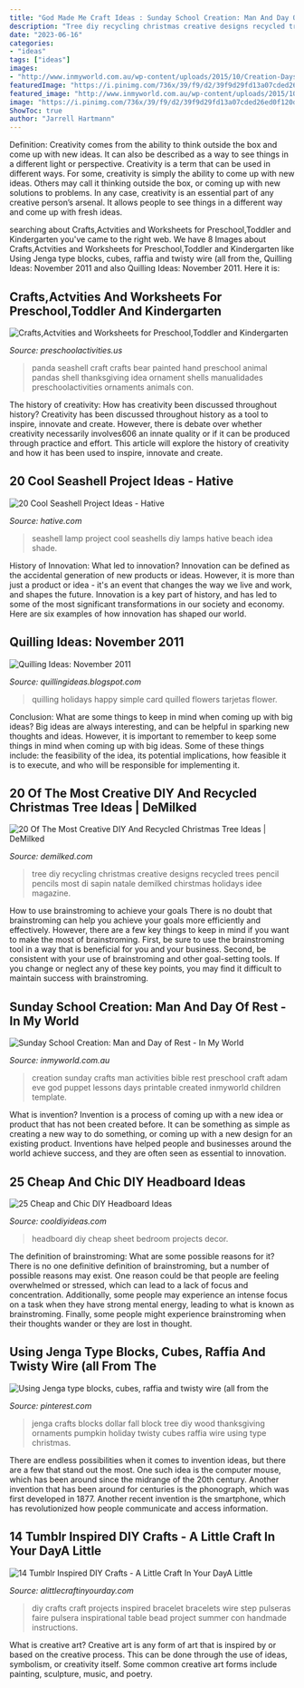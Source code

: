 ```yaml
---
title: "God Made Me Craft Ideas : Sunday School Creation: Man And Day Of Rest"
description: "Tree diy recycling christmas creative designs recycled trees pencil pencils most di sapin natale demilked chirstmas holidays idee magazine"
date: "2023-06-16"
categories:
- "ideas"
tags: ["ideas"]
images:
- "http://www.inmyworld.com.au/wp-content/uploads/2015/10/Creation-Days-6-and-7-5.jpg"
featuredImage: "https://i.pinimg.com/736x/39/f9/d2/39f9d29fd13a07cded26ed0f120d1a05--jenga-block-crafts-jenga-blocks.jpg"
featured_image: "http://www.inmyworld.com.au/wp-content/uploads/2015/10/Creation-Days-6-and-7-5.jpg"
image: "https://i.pinimg.com/736x/39/f9/d2/39f9d29fd13a07cded26ed0f120d1a05--jenga-block-crafts-jenga-blocks.jpg"
ShowToc: true
author: "Jarrell Hartmann"
---
```



Definition: Creativity comes from the ability to think outside the box and come up with new ideas. It can also be described as a way to see things in a different light or perspective.
Creativity is a term that can be used in different ways. For some, creativity is simply the ability to come up with new ideas. Others may call it thinking outside the box, or coming up with new solutions to problems. In any case, creativity is an essential part of any creative person’s arsenal. It allows people to see things in a different way and come up with fresh ideas.

	

		
searching about Crafts,Actvities and Worksheets for Preschool,Toddler and Kindergarten you've came to the right web. We have 8 Images about Crafts,Actvities and Worksheets for Preschool,Toddler and Kindergarten like Using Jenga type blocks, cubes, raffia and twisty wire (all from the, Quilling Ideas: November 2011 and also Quilling Ideas: November 2011. Here it is:
		
    
## Crafts,Actvities And Worksheets For Preschool,Toddler And Kindergarten

<img loading=lazy src="http://www.preschoolactivities.us/wp-content/uploads/2015/04/seashell-panda-craft.jpg" onerror="this.onerror=null;this.src='https://tse1.mm.bing.net/th?id=OIP.AKwz3yN-c-cmJJ65typuBwHaJ4&amp;pid=15.1';" alt="Crafts,Actvities and Worksheets for Preschool,Toddler and Kindergarten">

_Source: preschoolactivities.us_

>panda seashell craft crafts bear painted hand preschool animal pandas shell thanksgiving idea ornament shells manualidades preschoolactivities ornaments animals con. 

	

The history of creativity: How has creativity been discussed throughout history?
Creativity has been discussed throughout history as a tool to inspire, innovate and create. However, there is debate over whether creativity necessarily involves606
an innate quality or if it can be produced through practice and effort. This article will explore the history of creativity and how it has been used to inspire, innovate and create.

    
## 20 Cool Seashell Project Ideas - Hative

<img loading=lazy src="http://hative.com/wp-content/uploads/2014/12/seashell-project-ideas/13-seashell-lamp.jpg" onerror="this.onerror=null;this.src='https://tse4.mm.bing.net/th?id=OIP.qCJraIMZYB5f4uhH387v3AHaLd&amp;pid=15.1';" alt="20 Cool Seashell Project Ideas - Hative">

_Source: hative.com_

>seashell lamp project cool seashells diy lamps hative beach idea shade. 

	

History of Innovation: What led to innovation?
Innovation can be defined as the accidental generation of new products or ideas. However, it is more than just a product or idea - it's an event that changes the way we live and work, and shapes the future. Innovation is a key part of history, and has led to some of the most significant transformations in our society and economy. Here are six examples of how innovation has shaped our world.

    
## Quilling Ideas: November 2011

<img loading=lazy src="http://3.bp.blogspot.com/-GMvcIOUSa1A/TsWQLeuHYlI/AAAAAAAADRM/ceA0C3qVR60/s1600/DSC_0093.JPG" onerror="this.onerror=null;this.src='https://tse2.mm.bing.net/th?id=OIP.BrO2hiZyFGvwmy0bh6QdxQHaLG&amp;pid=15.1';" alt="Quilling Ideas: November 2011">

_Source: quillingideas.blogspot.com_

>quilling holidays happy simple card quilled flowers tarjetas flower. 

	

Conclusion: What are some things to keep in mind when coming up with big ideas?
Big ideas are always interesting, and can be helpful in sparking new thoughts and ideas. However, it is important to remember to keep some things in mind when coming up with big ideas. Some of these things include: the feasibility of the idea, its potential implications, how feasible it is to execute, and who will be responsible for implementing it.

    
## 20 Of The Most Creative DIY And Recycled Christmas Tree Ideas | DeMilked

<img loading=lazy src="https://www.demilked.com/magazine/wp-content/uploads/2014/12/diy-chirstmas-tree-designs-recycling-holidays-22.jpg" onerror="this.onerror=null;this.src='https://tse4.mm.bing.net/th?id=OIP.NkL9XWynmSBoqL2Acg7suQHaJ4&amp;pid=15.1';" alt="20 Of The Most Creative DIY And Recycled Christmas Tree Ideas | DeMilked">

_Source: demilked.com_

>tree diy recycling christmas creative designs recycled trees pencil pencils most di sapin natale demilked chirstmas holidays idee magazine. 

	

How to use brainstroming to achieve your goals
There is no doubt that brainstroming can help you achieve your goals more efficiently and effectively. However, there are a few key things to keep in mind if you want to make the most of brainstroming. First, be sure to use the brainstroming tool in a way that is beneficial for you and your business. Second, be consistent with your use of brainstroming and other goal-setting tools. If you change or neglect any of these key points, you may find it difficult to maintain success with brainstroming.

    
## Sunday School Creation: Man And Day Of Rest - In My World

<img loading=lazy src="http://www.inmyworld.com.au/wp-content/uploads/2015/10/Creation-Days-6-and-7-5.jpg" onerror="this.onerror=null;this.src='https://tse3.mm.bing.net/th?id=OIP.XY00x8Soyey-SUW3vd_vvgHaLH&amp;pid=15.1';" alt="Sunday School Creation: Man and Day of Rest - In My World">

_Source: inmyworld.com.au_

>creation sunday crafts man activities bible rest preschool craft adam eve god puppet lessons days printable created inmyworld children template. 

	

What is invention?
Invention is a process of coming up with a new idea or product that has not been created before. It can be something as simple as creating a new way to do something, or coming up with a new design for an existing product. Inventions have helped people and businesses around the world achieve success, and they are often seen as essential to innovation.

    
## 25 Cheap And Chic DIY Headboard Ideas

<img loading=lazy src="http://cooldiyideas.com/wp-content/uploads/2015/08/Vintage-Sheet-Headboard.jpg" onerror="this.onerror=null;this.src='https://tse2.mm.bing.net/th?id=OIP.j7EHMrDxs4wxkA7hmtgihAHaLI&amp;pid=15.1';" alt="25 Cheap and Chic DIY Headboard Ideas">

_Source: cooldiyideas.com_

>headboard diy cheap sheet bedroom projects decor. 

	

The definition of brainstroming: What are some possible reasons for it?
There is no one definitive definition of brainstroming, but a number of possible reasons may exist. One reason could be that people are feeling overwhelmed or stressed, which can lead to a lack of focus and concentration. Additionally, some people may experience an intense focus on a task when they have strong mental energy, leading to what is known as brainstroming. Finally, some people might experience brainstroming when their thoughts wander or they are lost in thought.

    
## Using Jenga Type Blocks, Cubes, Raffia And Twisty Wire (all From The

<img loading=lazy src="https://i.pinimg.com/736x/39/f9/d2/39f9d29fd13a07cded26ed0f120d1a05--jenga-block-crafts-jenga-blocks.jpg" onerror="this.onerror=null;this.src='https://tse1.mm.bing.net/th?id=OIP.Fig8a426MWlGL_Hp25k23wHaJ3&amp;pid=15.1';" alt="Using Jenga type blocks, cubes, raffia and twisty wire (all from the">

_Source: pinterest.com_

>jenga crafts blocks dollar fall block tree diy wood thanksgiving ornaments pumpkin holiday twisty cubes raffia wire using type christmas. 

	

There are endless possibilities when it comes to invention ideas, but there are a few that stand out the most. One such idea is the computer mouse, which has been around since the midrange of the 20th century. Another invention that has been around for centuries is the phonograph, which was first developed in 1877. Another recent invention is the smartphone, which has revolutionized how people communicate and access information.

    
## 14 Tumblr Inspired DIY Crafts - A Little Craft In Your DayA Little

<img loading=lazy src="http://www.alittlecraftinyourday.com/wp-content/uploads/2015/01/1038415da04f65c21ea6e7c904ae5db4.jpg" onerror="this.onerror=null;this.src='https://tse3.mm.bing.net/th?id=OIP.pnopCwga3NyEv4vk6eI8ZgHaRL&amp;pid=15.1';" alt="14 Tumblr Inspired DIY Crafts - A Little Craft In Your DayA Little">

_Source: alittlecraftinyourday.com_

>diy crafts craft projects inspired bracelet bracelets wire step pulseras faire pulsera inspirational table bead project summer con handmade instructions. 

	

What is creative art?
Creative art is any form of art that is inspired by or based on the creative process. This can be done through the use of ideas, symbolism, or creativity itself. Some common creative art forms include painting, sculpture, music, and poetry.

